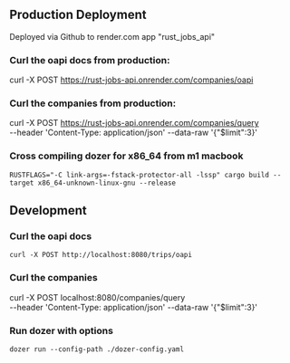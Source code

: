 ## Production Deployment

Deployed via Github to render.com app "rust_jobs_api"

### Curl the oapi docs from production:

curl -X POST https://rust-jobs-api.onrender.com/companies/oapi

### Curl the companies from production:

curl -X POST  https://rust-jobs-api.onrender.com/companies/query \
  --header 'Content-Type: application/json' --data-raw '{"$limit":3}'

### Cross compiling dozer for x86_64 from m1 macbook

```
RUSTFLAGS="-C link-args=-fstack-protector-all -lssp" cargo build --target x86_64-unknown-linux-gnu --release
```


## Development

### Curl the oapi docs

```
curl -X POST http://localhost:8080/trips/oapi
```
### Curl the companies
curl -X POST  localhost:8080/companies/query \
  --header 'Content-Type: application/json' --data-raw '{"$limit":3}'

### Run dozer with options

```
dozer run --config-path ./dozer-config.yaml
```